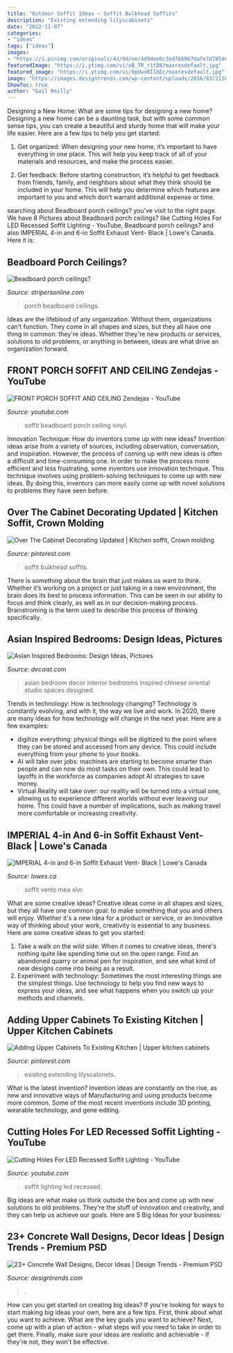 ```yaml
---
title: "Outdoor Soffit Ideas ~ Soffit Bulkhead Soffits"
description: "Existing extending lilyscabinets"
date: "2022-11-07"
categories:
- "ideas"
tags: ["ideas"]
images:
- "https://i.pinimg.com/originals/4d/9d/ee/4d9dee6c3ed76b967dafe7d7854623e2.jpg"
featuredImage: "https://i.ytimg.com/vi/oB_TR_r1tD8/maxresdefault.jpg"
featured_image: "https://i.ytimg.com/vi/9pUwxRIIbEc/maxresdefault.jpg"
image: "https://images.designtrends.com/wp-content/uploads/2016/03/21103601/Custom-Concrete-Wall-Design.jpg"
ShowToc: true
author: "Gail Reilly"
---
```



Designing a New Home: What are some tips for designing a new home?
Designing a new home can be a daunting task, but with some common sense tips, you can create a beautiful and sturdy home that will make your life easier. Here are a few tips to help you get started:
1. Get organized: When designing your new home, it’s important to have everything in one place. This will help you keep track of all of your materials and resources, and make the process easier.

2. Get feedback: Before starting construction, it’s helpful to get feedback from friends, family, and neighbors about what they think should be included in your home. This will help you determine which features are important to you and which don’t warrant additional expense or time.


	

		
searching about Beadboard porch ceilings? you've visit to the right page. We have 8 Pictures about Beadboard porch ceilings? like Cutting Holes For LED Recessed Soffit Lighting - YouTube, Beadboard porch ceilings? and also IMPERIAL 4-in and 6-in Soffit Exhaust Vent- Black | Lowe&#039;s Canada. Here it is:
		
    
## Beadboard Porch Ceilings?

<img loading=lazy src="http://www.stripersonline.com/image/id/6489475" onerror="this.onerror=null;this.src='https://tse1.mm.bing.net/th?id=OIP.xHfzsn8tpP3_gxzuD_V-RwHaFj&amp;pid=15.1';" alt="Beadboard porch ceilings?">

_Source: stripersonline.com_

>porch beadboard ceilings. 

	

Ideas are the lifeblood of any organization. Without them, organizations can't function. They come in all shapes and sizes, but they all have one thing in common: they're ideas. Whether they're new products or services, solutions to old problems, or anything in between, ideas are what drive an organization forward.

    
## FRONT PORCH SOFFIT AND CEILING Zendejas - YouTube

<img loading=lazy src="https://i.ytimg.com/vi/9pUwxRIIbEc/maxresdefault.jpg" onerror="this.onerror=null;this.src='https://tse3.mm.bing.net/th?id=OIP.DzksIjHJ1xgJEVgRxiMsYQHaEK&amp;pid=15.1';" alt="FRONT PORCH SOFFIT AND CEILING Zendejas - YouTube">

_Source: youtube.com_

>soffit beadboard porch ceiling vinyl. 

	

Innovation Technique: How do inventors come up with new ideas?
Invention ideas arise from a variety of sources, including observation, conversation, and inspiration. However, the process of coming up with new ideas is often a difficult and time-consuming one. In order to make the process more efficient and less frustrating, some inventors use innovation technique. This technique involves using problem-solving techniques to come up with new ideas. By doing this, inventors can more easily come up with novel solutions to problems they have seen before.

    
## Over The Cabinet Decorating Updated | Kitchen Soffit, Crown Molding

<img loading=lazy src="https://i.pinimg.com/736x/be/cd/5b/becd5b538e0e5e3e4d55cba9883edb83--how-to-decorate-kitchen-remodel.jpg" onerror="this.onerror=null;this.src='https://tse4.mm.bing.net/th?id=OIP.6v1mrOtFHnVaV9mgr3VcHwHaE5&amp;pid=15.1';" alt="Over The Cabinet Decorating Updated | Kitchen soffit, Crown molding">

_Source: pinterest.com_

>soffit bulkhead soffits. 

	

There is something about the brain that just makes us want to think. Whether it’s working on a project or just taking in a new environment, the brain does its best to process information. This can be seen in our ability to focus and think clearly, as well as in our decision-making process. Brainstroming is the term used to describe this process of thinking specifically.

    
## Asian Inspired Bedrooms: Design Ideas, Pictures

<img loading=lazy src="http://cdn.decoist.com/wp-content/uploads/2014/03/Beautiful-decor-ideas-for-an-asian-inspired-bedroom.jpg" onerror="this.onerror=null;this.src='https://tse2.mm.bing.net/th?id=OIP.pP5lhdK0BaC9uYJwNT1g6AHaGC&amp;pid=15.1';" alt="Asian Inspired Bedrooms: Design Ideas, Pictures">

_Source: decoist.com_

>asian bedroom decor interior bedrooms inspired chinese oriental studio spaces designed. 

	

Trends in technology: How is technology changing?
Technology is constantly evolving, and with it, the way we live and work. In 2020, there are many ideas for how technology will change in the next year. Here are a few examples: 
- digitize everything: physical things will be digitized to the point where they can be stored and accessed from any device. This could include everything from your phone to your books. 
- AI will take over jobs: machines are starting to become smarter than people and can now do most tasks on their own. This could lead to layoffs in the workforce as companies adopt AI strategies to save money. 
- Virtual Reality will take over: our reality will be turned into a virtual one, allowing us to experience different worlds without ever leaving our home. This could have a number of implications, such as making travel more comfortable or increasing creativity.

    
## IMPERIAL 4-in And 6-in Soffit Exhaust Vent- Black | Lowe&#039;s Canada

<img loading=lazy src="https://da.lowes.ca/webassets/images/2854349_42707902_m.jpg?5" onerror="this.onerror=null;this.src='https://tse4.mm.bing.net/th?id=OIP.6mqjRQ8C2duCKcn1goh9KgAAAA&amp;pid=15.1';" alt="IMPERIAL 4-in and 6-in Soffit Exhaust Vent- Black | Lowe&#039;s Canada">

_Source: lowes.ca_

>soffit vents mea slvr. 

	

What are some creative ideas?
Creative ideas come in all shapes and sizes, but they all have one common goal: to make something that you and others will enjoy. Whether it's a new idea for a product or service, or an innovative way of thinking about your work, creativity is essential to any business. Here are some creative ideas to get you started: 
1. Take a walk on the wild side: When it comes to creative ideas, there's nothing quite like spending time out on the open range. Find an abandoned quarry or animal pen for inspiration, and see what kind of new designs come into being as a result. 
2. Experiment with technology: Sometimes the most interesting things are the simplest things. Use technology to help you find new ways to express your ideas, and see what happens when you switch up your methods and channels. 

    
## Adding Upper Cabinets To Existing Kitchen | Upper Kitchen Cabinets

<img loading=lazy src="https://i.pinimg.com/originals/4d/9d/ee/4d9dee6c3ed76b967dafe7d7854623e2.jpg" onerror="this.onerror=null;this.src='https://tse1.mm.bing.net/th?id=OIP.LkuCKBD-nBFoON6GNul9MgHaJ4&amp;pid=15.1';" alt="Adding Upper Cabinets To Existing Kitchen | Upper kitchen cabinets">

_Source: pinterest.com_

>existing extending lilyscabinets. 

	

What is the latest invention?
Invention ideas are constantly on the rise, as new and innovative ways of Manufacturing and using products become more common. Some of the most recent inventions include 3D printing, wearable technology, and gene editing.

    
## Cutting Holes For LED Recessed Soffit Lighting - YouTube

<img loading=lazy src="https://i.ytimg.com/vi/oB_TR_r1tD8/maxresdefault.jpg" onerror="this.onerror=null;this.src='https://tse4.mm.bing.net/th?id=OIP.UAWrD78q22DrMcnADp6rLgHaEK&amp;pid=15.1';" alt="Cutting Holes For LED Recessed Soffit Lighting - YouTube">

_Source: youtube.com_

>soffit lighting led recessed. 

	

Big ideas are what make us think outside the box and come up with new solutions to old problems. They're the stuff of innovation and creativity, and they can help us achieve our goals. Here are 5 Big Ideas for your business: 

    
## 23+ Concrete Wall Designs, Decor Ideas | Design Trends - Premium PSD

<img loading=lazy src="https://images.designtrends.com/wp-content/uploads/2016/03/21103601/Custom-Concrete-Wall-Design.jpg" onerror="this.onerror=null;this.src='https://tse3.mm.bing.net/th?id=OIP.na2Gryh4kt6l2gDSIFSvIgHaE8&amp;pid=15.1';" alt="23+ Concrete Wall Designs, Decor Ideas | Design Trends - Premium PSD">

_Source: designtrends.com_

>. 

	

How can you get started on creating big ideas?
If you're looking for ways to start making big ideas your own, here are a few tips. First, think about what you want to achieve. What are the key goals you want to achieve? Next, come up with a plan of action - what steps will you need to take in order to get there. Finally, make sure your ideas are realistic and achievable - if they're not, they won't be effective.

